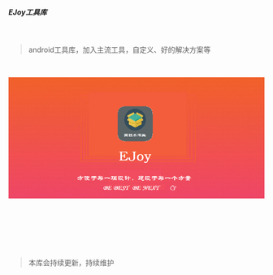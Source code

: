 
<br/>

##### EJoy工具库

<br/>

> android工具库，加入主流工具，自定义、好的解决方案等

<br/>


![image](Screenshot/ico_app_theme.png)










<br/><br/><br/><br/><br/>

> 本库会持续更新，持续维护
